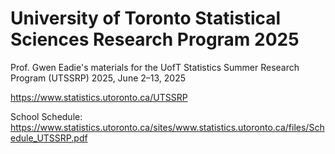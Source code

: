 # University of Toronto Statistical Sciences Research Program 2025

Prof. Gwen Eadie's materials for the UofT Statistics Summer Research Program (UTSSRP) 2025,  June 2–13, 2025

https://www.statistics.utoronto.ca/UTSSRP

School Schedule: https://www.statistics.utoronto.ca/sites/www.statistics.utoronto.ca/files/Schedule_UTSSRP.pdf
